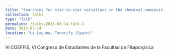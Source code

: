 ```yaml
---
title: "Searching for star-to-star variations in the chemical composition for open clusters of different age and mass"
collection: talks
type: "Talk"
permalink: /talks/2013-03-14-talk-1
date: 2013-03-14
location: "La Laguna, Tenerife (Spain)"
---
```


VI COEFFIS, VI Congreso de Estudiantes de la Facultad de F\&apos;isica
